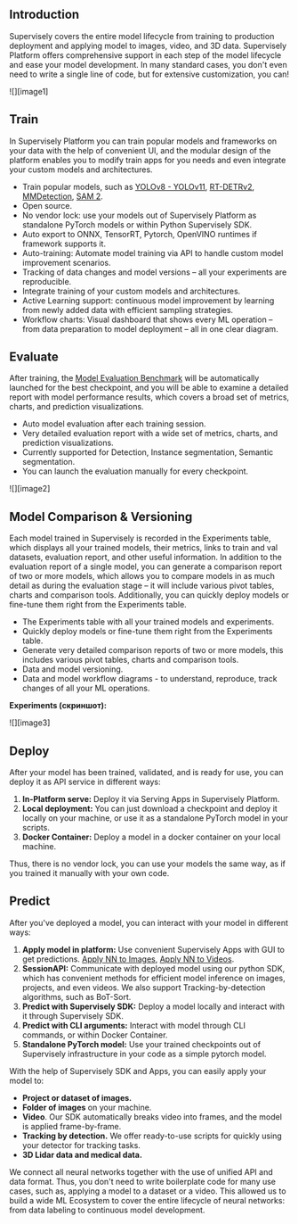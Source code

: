 ## Introduction

Supervisely covers the entire model lifecycle from training to production deployment and applying model to images, video, and 3D data. Supervisely Platform offers comprehensive support in each step of the model lifecycle and ease your model development. In many standard cases, you don't even need to write a single line of code, but for extensive customization, you can!

![][image1]

## Train

In Supervisely Platform you can train popular models and frameworks on your data with the help of convenient UI, and the modular design of the platform enables you to modify train apps for you needs and even integrate your custom models and architectures.

- Train popular models, such as [YOLOv8 - YOLOv11](https://ecosystem.supervisely.com/apps/yolov8/train), [RT-DETRv2](https://ecosystem.supervisely.com/apps/rt-detrv2/supervisely_integration/train), [MMDetection](https://ecosystem.supervisely.com/apps/train-mmdetection-v3), [SAM 2](https://ecosystem.supervisely.com/apps/serve-segment-anything-2/train).
- Open source.
- No vendor lock: use your models out of Supervisely Platform as standalone PyTorch models or within Python Supervisely SDK.
- Auto export to ONNX, TensorRT, Pytorch, OpenVINO runtimes if framework supports it.
- Auto-training: Automate model training via API to handle custom model improvement scenarios.
- Tracking of data changes and model versions – all your experiments are reproducible.
- Integrate training of your custom models and architectures.
- Active Learning support: continuous model improvement by learning from newly added data with efficient sampling strategies.
- Workflow charts: Visual dashboard that shows every ML operation – from data preparation to model deployment – all in one clear diagram.

## Evaluate

After training, the [Model Evaluation Benchmark](model-evaluation-benchmark) will be automatically launched for the best checkpoint, and you will be able to examine a detailed report with model performance results, which covers a broad set of metrics, charts, and prediction visualizations.

- Auto model evaluation after each training session.
- Very detailed evaluation report with a wide set of metrics, charts, and prediction visualizations.
- Currently supported for Detection, Instance segmentation, Semantic segmentation.
- You can launch the evaluation manually for every checkpoint.

![][image2]

## Model Comparison & Versioning

Each model trained in Supervisely is recorded in the Experiments table, which displays all your trained models, their metrics, links to train and val datasets, evaluation report, and other useful information. In addition to the evaluation report of a single model, you can generate a comparison report of two or more models, which allows you to compare models in as much detail as during the evaluation stage – it will include various pivot tables, charts and comparison tools. Additionally, you can quickly deploy models or fine-tune them right from the Experiments table.

- The Experiments table with all your trained models and experiments.
- Quickly deploy models or fine-tune them right from the Experiments table.
- Generate very detailed comparison reports of two or more models, this includes various pivot tables, charts and comparison tools.
- Data and model versioning.
- Data and model workflow diagrams - to understand, reproduce, track changes of all your ML operations.

**Experiments (скриншот):**

![][image3]

## Deploy

After your model has been trained, validated, and is ready for use, you can deploy it as API service in different ways:

1. **In-Platform serve:** Deploy it via Serving Apps in Supervisely Platform.
2. **Local deployment:** You can just download a checkpoint and deploy it locally on your machine, or use it as a standalone PyTorch model in your scripts.
3. **Docker Container:** Deploy a model in a docker container on your local machine.

Thus, there is no vendor lock, you can use your models the same way, as if you trained it manually with your own code.

## Predict

After you've deployed a model, you can interact with your model in different ways:

1. **Apply model in platform:** Use convenient Supervisely Apps with GUI to get predictions. [Apply NN to Images](https://ecosystem.supervisely.com/apps/nn-image-labeling/project-dataset), [Apply NN to Videos](https://ecosystem.supervisely.com/apps/apply-nn-to-videos-project).
2. **SessionAPI:** Communicate with deployed model using our python SDK, which has convenient methods for efficient model inference on images, projects, and even videos. We also support Tracking-by-detection algorithms, such as BoT-Sort.
3. **Predict with Supervisely SDK:** Deploy a model locally and interact with it through Supervisely SDK.
4. **Predict with CLI arguments:** Interact with model through CLI commands, or within Docker Container.
5. **Standalone PyTorch model:** Use your trained checkpoints out of Supervisely infrastructure in your code as a simple pytorch model.

With the help of Supervisely SDK and Apps, you can easily apply your model to:

- **Project or dataset of images.**
- **Folder of images** on your machine.
- **Video**. Our SDK automatically breaks video into frames, and the model is applied frame-by-frame.
- **Tracking by detection.** We offer ready-to-use scripts for quickly using your detector for tracking tasks.
- **3D Lidar data and medical data.**

We connect all neural networks together with the use of unified API and data format. Thus, you don't need to write boilerplate code for many use cases, such as, applying a model to a dataset or a video. This allowed us to build a wide ML Ecosystem to cover the entire lifecycle of neural networks: from data labeling to continuous model development.
